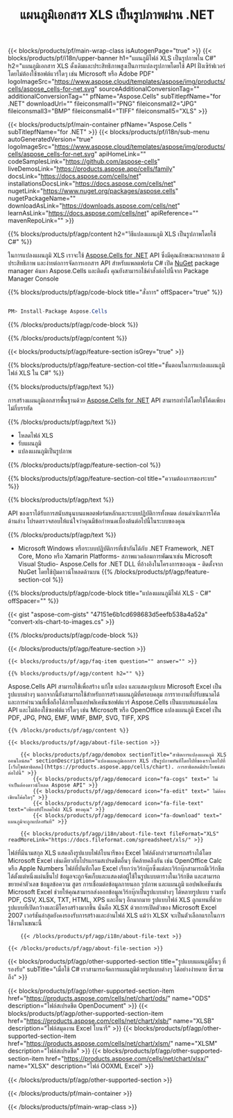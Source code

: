 ﻿---
title:  แผนภูมิเอกสาร XLS เป็นรูปภาพผ่าน .NET 
weight: 3210
url: /th/net/chart/xls/ 
description: C# ซอร์สโค้ดสำหรับวาดและแปลงแผนภูมิหรือไดอะแกรมในไฟล์ XLS บน .NET Framework, .NET Core, Mono หรือ Xamarin Platforms
---
{{< blocks/products/pf/main-wrap-class isAutogenPage="true" >}}
{{< blocks/products/pf/i18n/upper-banner h1="แผนภูมิไฟล์ XLS เป็นรูปภาพใน C#" h2="แผนภูมิเอกสาร XLS ดั้งเดิมและประสิทธิภาพสูงเป็นการแปลงรูปภาพโดยใช้ API ฝั่งเซิร์ฟเวอร์ โดยไม่ต้องใช้ซอฟต์แวร์ใดๆ เช่น Microsoft หรือ Adobe PDF" logoImageSrc="https://www.aspose.cloud/templates/aspose/img/products/cells/aspose_cells-for-net.svg" sourceAdditionalConversionTag="" additionalConversionTag="" pfName="Aspose.Cells" subTitlepfName="for .NET" downloadUrl="" fileiconsmall1="PNG" fileiconsmall2="JPG" fileiconsmall3="BMP" fileiconsmall4="TIFF" fileiconsmall5="XLS" >}}

{{< blocks/products/pf/main-container pfName="Aspose.Cells " subTitlepfName="for .NET" >}}
{{< blocks/products/pf/i18n/sub-menu autoGeneratedVersion="true" logoImageSrc="https://www.aspose.cloud/templates/aspose/img/products/cells/aspose_cells-for-net.svg" apiHomeLink="" codeSamplesLink="https://github.com/aspose-cells" liveDemosLink="https://products.aspose.app/cells/family" docsLink="https://docs.aspose.com/cells/net" installationsDocsLink="https://docs.aspose.com/cells/net" nugetLink="https://www.nuget.org/packages/aspose.cells" nugetPackageName="" downloadAsLink="https://downloads.aspose.com/cells/net" learnAsLink="https://docs.aspose.com/cells/net" apiReference="" mavenRepoLink="" >}}

{{% blocks/products/pf/agp/content h2="วิธีแปลงแผนภูมิ XLS เป็นรูปภาพโดยใช้ C#" %}}

 ในการแปลงแผนภูมิ XLS เราจะใช้
 [Aspose.Cells for .NET](https://products.aspose.com/cells/net) 
 API ซึ่งมีคุณลักษณะหลากหลาย มีประสิทธิภาพ และง่ายต่อการจัดการเอกสาร API สำหรับแพลตฟอร์ม C# เปิด
 [NuGet](https://www.nuget.org/packages/aspose.cells) 
 package manager ค้นหา
 Aspose.Cells 
 และติดตั้ง คุณยังสามารถใช้คำสั่งต่อไปนี้จาก Package Manager Console

{{% blocks/products/pf/agp/code-block title="สั่งการ" offSpacer="true" %}}

```cs

PM> Install-Package Aspose.Cells


```

{{% /blocks/products/pf/agp/code-block %}}

{{% /blocks/products/pf/agp/content %}}

{{< blocks/products/pf/agp/feature-section isGrey="true" >}}

{{% blocks/products/pf/agp/feature-section-col title="ขั้นตอนในการแปลงแผนภูมิไฟล์ XLS ใน C#" %}}

{{% blocks/products/pf/agp/text %}}

 การสร้างแผนภูมิเอกสารพื้นฐานด้วย
 [Aspose.Cells for .NET](https://products.aspose.com/cells/net) 
 API สามารถทำได้โดยใช้โค้ดเพียงไม่กี่บรรทัด

{{% /blocks/products/pf/agp/text %}}

+ โหลดไฟล์ XLS
+ รับแผนภูมิ
+ แปลงแผนภูมิเป็นรูปภาพ

{{% /blocks/products/pf/agp/feature-section-col %}}

{{% blocks/products/pf/agp/feature-section-col title="ความต้องการของระบบ" %}}

{{% blocks/products/pf/agp/text %}}

 API ของเราได้รับการสนับสนุนบนแพลตฟอร์มหลักและระบบปฏิบัติการทั้งหมด ก่อนดำเนินการโค้ดด้านล่าง โปรดตรวจสอบให้แน่ใจว่าคุณมีข้อกำหนดเบื้องต้นต่อไปนี้ในระบบของคุณ

{{% /blocks/products/pf/agp/text %}}

- Microsoft Windows หรือระบบปฏิบัติการที่เข้ากันได้กับ .NET Framework, .NET Core, Mono หรือ Xamarin Platforms- สภาพแวดล้อมการพัฒนาเช่น Microsoft Visual Studio- Aspose.Cells for .NET DLL ที่อ้างอิงในโครงการของคุณ - ติดตั้งจาก NuGet โดยใช้ปุ่มดาวน์โหลดด้านบน
{{% /blocks/products/pf/agp/feature-section-col %}}

{{% blocks/products/pf/agp/code-block title="แปลงแผนภูมิไฟล์ XLS - C#" offSpacer="" %}}

{{< gist "aspose-com-gists" "47151e6b1cd698683d5eefb538a4a52a" "convert-xls-chart-to-images.cs" >}}

{{% /blocks/products/pf/agp/code-block %}}

{{< /blocks/products/pf/agp/feature-section >}}

    {{< blocks/products/pf/agp/faq-item question="" answer="" >}}
 

<!-- aboutfile Starts -->

    {{% blocks/products/pf/agp/content h2="" %}}

 Aspose.Cells API สามารถใช้เพื่อสร้าง แก้ไข แปลง และแสดงรูปแบบ Microsoft Excel เป็นรูปแบบต่างๆ นอกจากนี้ยังสามารถใช้สำหรับการสร้างแผนภูมิที่ครอบคลุม การรายงานที่ปรับขนาดได้ และการคำนวณที่เชื่อถือได้ภายในแอปพลิเคชันซอฟต์แวร์ Aspose.Cells เป็นแบบสแตนด์อโลน API และไม่ต้องใช้ซอฟต์แวร์ใดๆ เช่น Microsoft หรือ OpenOffice แปลงแผนภูมิ Excel เป็น PDF, JPG, PNG, EMF, WMF, BMP, SVG, TIFF, XPS 
 



    {{% /blocks/products/pf/agp/content %}}

    {{< blocks/products/pf/agp/about-file-section >}}

        {{< blocks/products/pf/agp/demobox sectionTitle="สาธิตการแปลงแผนภูมิ XLS ออนไลน์สด" sectionDescription="แปลงแผนภูมิเอกสาร XLS เป็นรูปภาพทันทีโดยไปที่ของเราโดยไปที่ [เว็บไซต์สาธิตสด](https://products.aspose.app/cells/chart). การสาธิตสดมีประโยชน์ดังต่อไปนี้" >}}
            {{< blocks/products/pf/agp/democard icon="fa-cogs" text=" ไม่จำเป็นต้องดาวน์โหลด Aspose API" >}}
            {{< blocks/products/pf/agp/democard icon="fa-edit" text=" ไม่ต้องเขียนโค้ดใดๆ" >}}
            {{< blocks/products/pf/agp/democard icon="fa-file-text" text="เพียงอัปโหลดไฟล์ XLS ของคุณ" >}}
            {{< blocks/products/pf/agp/democard icon="fa-download" text=" แผนภูมิจะถูกแปลงทันที" >}}

        {{< blocks/products/pf/agp/i18n/about-file-text fileFormat="XLS" readMoreLink="https://docs.fileformat.com/spreadsheet/xls/" >}}
ไฟล์ที่มีนามสกุล XLS แสดงถึงรูปแบบไฟล์ไบนารีของ Excel ไฟล์ดังกล่าวสามารถสร้างได้โดย Microsoft Excel เช่นเดียวกับโปรแกรมสเปรดชีตอื่นๆ ที่คล้ายคลึงกัน เช่น OpenOffice Calc หรือ Apple Numbers ไฟล์ที่บันทึกโดย Excel เรียกว่าเวิร์กบุ๊กซึ่งแต่ละเวิร์กบุ๊กสามารถมีเวิร์กชีตได้ตั้งแต่หนึ่งแผ่นขึ้นไป ข้อมูลจะถูกจัดเก็บและแสดงต่อผู้ใช้ในรูปแบบตารางในเวิร์กชีต และสามารถขยายค่าตัวเลข ข้อมูลข้อความ สูตร การเชื่อมต่อข้อมูลภายนอก รูปภาพ และแผนภูมิ แอปพลิเคชันเช่น Microsoft Excel ช่วยให้คุณสามารถส่งออกข้อมูลเวิร์กบุ๊กเป็นรูปแบบต่างๆ ได้หลายรูปแบบ รวมทั้ง PDF, CSV, XLSX, TXT, HTML, XPS และอื่นๆ อีกมากมาย รูปแบบไฟล์ XLS ถูกแทนที่ด้วยรูปแบบที่เปิดกว้างและมีโครงสร้างมากขึ้น นั่นคือ XLSX ด้วยการเปิดตัวของ Microsoft Excel 2007 เวอร์ชันล่าสุดยังคงรองรับการสร้างและอ่านไฟล์ XLS แม้ว่า XLSX จะเป็นตัวเลือกแรกในการใช้งานในขณะนี้ 

        {{< /blocks/products/pf/agp/i18n/about-file-text >}}

    {{< /blocks/products/pf/agp/about-file-section >}}

<!-- aboutfile Ends -->

{{< blocks/products/pf/agp/other-supported-section title="รูปแบบแผนภูมิอื่นๆ ที่รองรับ" subTitle="เมื่อใช้ C# เราสามารถจัดการแผนภูมิด้วยรูปแบบต่างๆ ได้อย่างง่ายดาย ซึ่งรวมถึง" >}}

{{< blocks/products/pf/agp/other-supported-section-item href="https://products.aspose.com/cells/net/chart/ods/" name="ODS" description="ไฟล์สเปรดชีต OpenDocument" >}}
{{< blocks/products/pf/agp/other-supported-section-item href="https://products.aspose.com/cells/net/chart/xlsb/" name="XLSB" description="ไฟล์สมุดงาน Excel ไบนารี" >}}
{{< blocks/products/pf/agp/other-supported-section-item href="https://products.aspose.com/cells/net/chart/xlsm/" name="XLSM" description="ไฟล์สเปรดชีต" >}}
{{< blocks/products/pf/agp/other-supported-section-item href="https://products.aspose.com/cells/net/chart/xlsx/" name="XLSX" description="ไฟล์ OOXML Excel" >}}

{{< /blocks/products/pf/agp/other-supported-section >}}

{{< /blocks/products/pf/main-container >}}
    
{{< /blocks/products/pf/main-wrap-class >}}